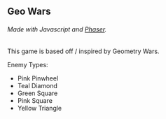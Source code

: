 ## Geo Wars
###### Made with Javascript and [Phaser]("https://phaser.io/").

This game is based off / inspired by Geometry Wars.

Enemy Types:
  - Pink Pinwheel
  - Teal Diamond
  - Green Square
  - Pink Square
  - Yellow Triangle 
